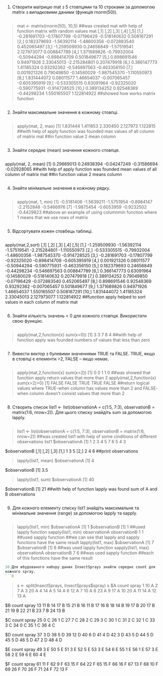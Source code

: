 ```R
```
1. Створити матрицю mat з 5 стовпцями та 10 строками за допомогою
matrix з випадковими даними (функція rnorm(50)).
```R
```
> mat <- matrix(rnorm(50), 10,5)
##was created mat with help of function matrix with random values
> mat
[,1]        [,2]        [,3]         [,4]         [,5]
[1,] -0.281691703 -0.17807799 -0.07196429 -0.518140632  0.508167291
[2,]  0.182379693 -1.56392114 -1.48600356 -0.072883540  0.452065497
[3,] -1.259509930  0.24656849 -1.57519541  2.127973077  0.008847789
[4,]  1.371689826 -0.79932004 -0.50944294 -0.898414709  0.501849677
[5,]  0.898691546  0.94971926  2.33045013 -2.215284801  0.207479918
[6,]  0.366147773  1.41185324  0.93292362 -0.546697563 -0.463356150
[7,]  0.001921326  0.79049850 -0.14580029 -1.987545370 -1.110550973
[8,]  1.831444072  0.08011577  1.46654037 -0.007065457 -0.605395919
[9,] -0.533305515  0.63091964 -0.92325020 -0.590775931 -0.914728525
[10,]  0.389134252  0.92548369 -0.44298234  1.550165507  1.122814922
##showed how works matrix function
```R
```
2. Знайти максимальне значення в кожному стовпці.
```R
```
> apply(mat, 2, max)
[1] 1.831444 1.411853 2.330450 2.127973 1.122815
##with help of apply function was founded max values of all column of matrix mat
##in function value 2 mean column
```R
```
3. Знайти середнє (mean) значення кожного стовпця.
```R
```
apply(mat, 2, mean)
[1]  0.29669013  0.24938394 -0.04247249 -0.31586694 -0.02928065
##with help of apply function was founded mean values of all column of matrix mat
##in function value 2 means column
```R
```
4. Знайти мінімальне значення в кожному рядку.
```R
```
> apply(mat, 1, min)
[1] -0.5181406 -1.5639211 -1.5751954 -0.8984147 -2.2152848 -0.5466976
[7] -1.9875454 -0.6053959 -0.9232502 -0.4429823
##above an example of using columnmin function where 1 means that we use rows of matrix
```R
```
5. Відсортувати кожен стовбець таблиці.
```R
```
apply(mat,2,sort)
[,1]        [,2]        [,3]         [,4]         [,5]
[1,] -1.259509930 -1.56392114 -1.57519541 -2.215284801 -1.110550973
[2,] -0.533305515 -0.79932004 -1.48600356 -1.987545370 -0.914728525
[3,] -0.281691703 -0.17807799 -0.92325020 -0.898414709 -0.605395919
[4,]  0.001921326  0.08011577 -0.50944294 -0.590775931 -0.463356150
[5,]  0.182379693  0.24656849 -0.44298234 -0.546697563  0.008847789
[6,]  0.366147773  0.63091964 -0.14580029 -0.518140632  0.207479918
[7,]  0.389134252  0.79049850 -0.07196429 -0.072883540  0.452065497
[8,]  0.898691546  0.92548369  0.93292362 -0.007065457  0.501849677
[9,]  1.371689826  0.94971926  1.46654037  1.550165507  0.508167291
[10,]  1.831444072  1.41185324  2.33045013  2.127973077  1.122814922
##function apply helped to sort values in each column of matrix mat
```R
```
6. Знайти кількість значень < 0 для кожного стовпця. Використати свою
функцію.
```R
```
> apply(mat,2,function(x) sum(x<0))
[1] 3 3 7 8 4
##with help of function apply was founded numbers of values that less than zero
```R
```
7. Вивести вектор з булевими значеннями TRUE та FALSE. TRUE, якщо в
стовпці є елементи >2, FALSE – якщо немає.
```R
```
> apply(mat,2,function(x) sum(x>2))
[1] 0 0 1 1 0
##was showed that function apply return values that more than 2
> apply(mat,2,function(x) sum(x>2)>0)
[1] FALSE FALSE  TRUE  TRUE FALSE
##return logical values where TRUE-when column has values more than 2 and FALSE- when column doesn't consist values that more than 2
```R
```
8. Створить список list1 <- list(observationA = c(1:5, 7:3), observationB = matrix(1:6, nrow=2)). Для цього списку знайдіть sum за допомогою lapply.
```R
```
> list1 <- list(observationA = c(1:5, 7:3), observationB = matrix(1:6, nrow=2))
##was created list1 with help of some cinditions of different observations
> list1
$observationA
[1] 1 2 3 4 5 7 6 5 4 3

$observationB
[,1] [,2] [,3]
[1,]    1    3    5
[2,]    2    4    6
##print observations
> lapply(list1, mean)
$observationA
[1] 4

$observationB
[1] 3.5

> lapply(list1, sum)
$observationA
[1] 40

$observationB
[1] 21
##with help of function lapply was found sum of A and B observations
```R
```
9. Для кожного елементу списку list1 знайдіть максимальне та мінімальне
значення (range) за допомогою lapply та sapply.
```R
```
> lapply(list1, min)
$observationA
[1] 1
$observationB
[1] 1
##used lapply function
> sapply(list1, min)
observationA observationB 
1            1 
##used sapply function
##we can see that lapply and sapply functions have the same result
> lapply(list1, max)
$observationA
[1] 7
$observationB
[1] 6
##was used lapply function
> sapply(list1, max)
observationA observationB 
7            6 
##was used sapply function
##each of this functions have the same result
```R
10.Для вбудованого набору даних InsectSprays знайти середнє count для
кожного spray.
```R
```
> s <- split(InsectSprays, InsectSprays$spray)
> s
$A
   count spray
1     10     A
2      7     A
3     20     A
4     14     A
5     14     A
6     12     A
7     10     A
8     23     A
9     17     A
10    20     A
11    14     A
12    13     A

$B
   count spray
13    11     B
14    17     B
15    21     B
16    11     B
17    16     B
18    14     B
19    17     B
20    17     B
21    19     B
22    21     B
23     7     B
24    13     B

$C
   count spray
25     0     C
26     1     C
27     7     C
28     2     C
29     3     C
30     1     C
31     2     C
32     1     C
33     3     C
34     0     C
35     1     C
36     4     C

$D
   count spray
37     3     D
38     5     D
39    12     D
40     6     D
41     4     D
42     3     D
43     5     D
44     5     D
45     5     D
46     5     D
47     2     D
48     4     D

$E
   count spray
49     3     E
50     5     E
51     3     E
52     5     E
53     3     E
54     6     E
55     1     E
56     1     E
57     3     E
58     2     E
59     6     E
60     4     E

$F
   count spray
61    11     F
62     9     F
63    15     F
64    22     F
65    15     F
66    16     F
67    13     F
68    10     F
69    26     F
70    26     F
71    24     F
72    13     F



